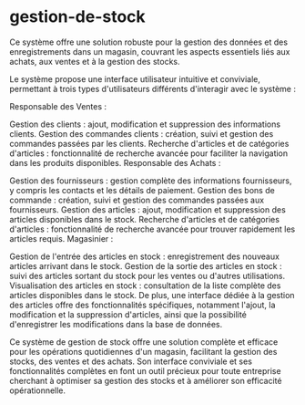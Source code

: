 ﻿# gestion-de-stock
Ce système offre une solution robuste pour la gestion des données et des enregistrements dans un magasin, couvrant les aspects essentiels liés aux achats, aux ventes et à la gestion des stocks.

Le système propose une interface utilisateur intuitive et conviviale, permettant à trois types d'utilisateurs différents d'interagir avec le système :

Responsable des Ventes :

Gestion des clients : ajout, modification et suppression des informations clients.
Gestion des commandes clients : création, suivi et gestion des commandes passées par les clients.
Recherche d'articles et de catégories d'articles : fonctionnalité de recherche avancée pour faciliter la navigation dans les produits disponibles.
Responsable des Achats :

Gestion des fournisseurs : gestion complète des informations fournisseurs, y compris les contacts et les détails de paiement.
Gestion des bons de commande : création, suivi et gestion des commandes passées aux fournisseurs.
Gestion des articles : ajout, modification et suppression des articles disponibles dans le stock.
Recherche d'articles et de catégories d'articles : fonctionnalité de recherche avancée pour trouver rapidement les articles requis.
Magasinier :

Gestion de l'entrée des articles en stock : enregistrement des nouveaux articles arrivant dans le stock.
Gestion de la sortie des articles en stock : suivi des articles sortant du stock pour les ventes ou d'autres utilisations.
Visualisation des articles en stock : consultation de la liste complète des articles disponibles dans le stock.
De plus, une interface dédiée à la gestion des articles offre des fonctionnalités spécifiques, notamment l'ajout, la modification et la suppression d'articles, ainsi que la possibilité d'enregistrer les modifications dans la base de données.

Ce système de gestion de stock offre une solution complète et efficace pour les opérations quotidiennes d'un magasin, facilitant la gestion des stocks, des ventes et des achats. Son interface conviviale et ses fonctionnalités complètes en font un outil précieux pour toute entreprise cherchant à optimiser sa gestion des stocks et à améliorer son efficacité opérationnelle.
